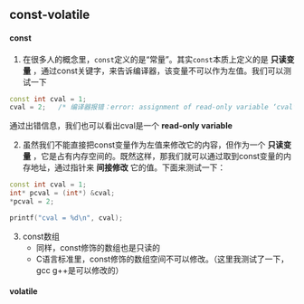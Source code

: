 ## const-volatile

#### const
1. 在很多人的概念里，`const`定义的是“常量”。其实`const`本质上定义的是 **只读变量** ，通过const关键字，来告诉编译器，该变量不可以作为左值。我们可以测试一下
```cpp
const int cval = 1;
cval = 2;	/* 编译器报错：error: assignment of read-only variable ‘cval’ */
```
通过出错信息，我们也可以看出cval是一个 **read-only variable**

2. 虽然我们不能直接把const变量作为左值来修改它的内容，但作为一个 **只读变量** ，它是占有内存空间的。既然这样，那我们就可以通过取到const变量的内存地址，通过指针来 **间接修改** 它的值。下面来测试一下：
```cpp
const int cval = 1;
int* pcval = (int*) &cval;
*pcval = 2;

printf("cval = %d\n", cval);
```

3. const数组
	* 同样，const修饰的数组也是只读的
	* C语言标准里，const修饰的数组空间不可以修改。（这里我测试了一下，gcc g++是可以修改的）
	

#### volatile